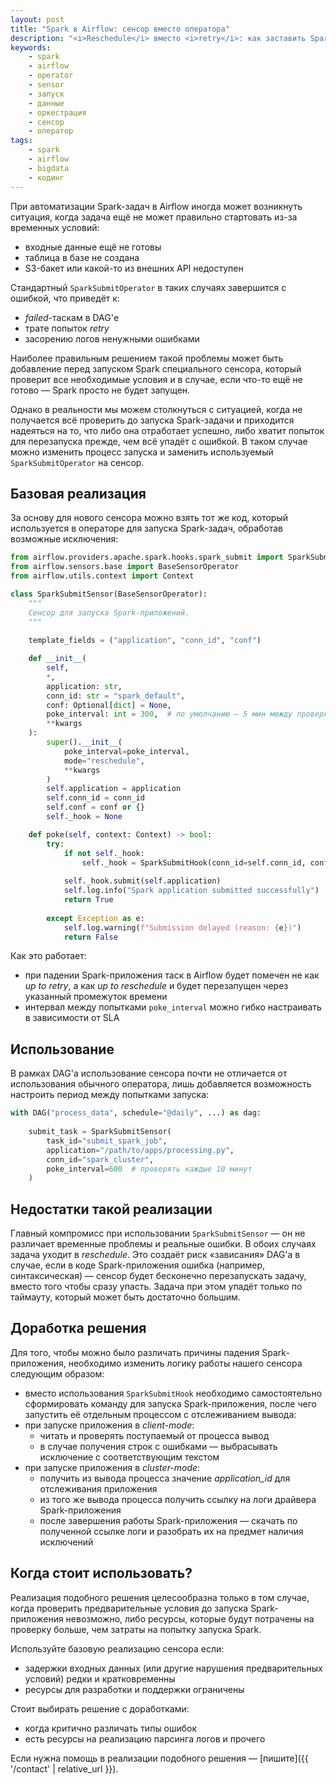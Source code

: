 ```yaml
---
layout: post
title: "Spark в Airflow: сенсор вместо оператора"
description: "<i>Reschedule</i> вместо <i>retry</i>: как заставить Spark-задачи подождать."
keywords:
    - spark
    - airflow
    - operator
    - sensor
    - запуск
    - данные
    - оркестрация
    - сенсор
    - оператор
tags:
    - spark
    - airflow
    - bigdata
    - кодинг
---
```

При автоматизации Spark-задач в Airflow иногда может возникнуть ситуация, когда задача ещё не может
правильно стартовать из-за временных условий:
- входные данные ещё не готовы
- таблица в базе не создана
- S3-бакет или какой-то из внешних API недоступен

Стандартный `SparkSubmitOperator` в таких случаях завершится с ошибкой, что приведёт к:
- _failed_-таскам в DAG'е
- трате попыток _retry_
- засорению логов ненужными ошибками

Наиболее правильным решением такой проблемы может быть добавление перед запуском Spark специального
сенсора, который проверит все необходимые условия и в случае, если что-то ещё не готово — Spark
просто не будет запущен.

Однако в реальности мы можем столкнуться с ситуацией, когда не получается всё проверить до запуска
Spark-задачи и приходится надеяться на то, что либо она отработает успешно, либо хватит попыток
для перезапуска прежде, чем всё упадёт с ошибкой. В таком случае можно изменить процесс запуска
и заменить используемый `SparkSubmitOperator` на сенсор.

## Базовая реализация

За основу для нового сенсора можно взять тот же код, который используется в операторе для запуска
Spark-задач, обработав возможные исключения:

```python
from airflow.providers.apache.spark.hooks.spark_submit import SparkSubmitHook
from airflow.sensors.base import BaseSensorOperator
from airflow.utils.context import Context

class SparkSubmitSensor(BaseSensorOperator):
    """
    Сенсор для запуска Spark-приложений.
    """
    
    template_fields = ("application", "conn_id", "conf")

    def __init__(
        self,
        *,
        application: str,
        conn_id: str = "spark_default",
        conf: Optional[dict] = None,
        poke_interval: int = 300,  # по умолчанию — 5 мин между проверками
        **kwargs
    ):
        super().__init__(
            poke_interval=poke_interval,
            mode="reschedule",
            **kwargs
        )
        self.application = application
        self.conn_id = conn_id
        self.conf = conf or {}
        self._hook = None

    def poke(self, context: Context) -> bool:
        try:
            if not self._hook:
                self._hook = SparkSubmitHook(conn_id=self.conn_id, conf=self.conf)
            
            self._hook.submit(self.application)
            self.log.info("Spark application submitted successfully")
            return True
            
        except Exception as e:
            self.log.warning(f"Submission delayed (reason: {e})")
            return False
```

Как это работает:
- при падении Spark-приложения таск в Airflow будет помечен не как _up to retry_, а как
_up to reschedule_ и будет перезапущен через указанный промежуток времени
- интервал между попытками `poke_interval` можно гибко настраивать в зависимости от SLA

## Использование

В рамках DAG'а использование сенсора почти не отличается от использования обычного оператора, лишь
добавляется возможность настроить период между попытками запуска:

```python
with DAG("process_data", schedule="@daily", ...) as dag:
    
    submit_task = SparkSubmitSensor(
        task_id="submit_spark_job",
        application="/path/to/apps/processing.py",
        conn_id="spark_cluster",
        poke_interval=600  # проверять каждые 10 минут
    )
```

## Недостатки такой реализации

Главный компромисс при использовании `SparkSubmitSensor` — он не различает временные проблемы и
реальные ошибки. В обоих случаях задача уходит в _reschedule_. Это создаёт риск «зависания» DAG'а в
случае, если в коде Spark-приложения ошибка (например, синтаксическая) — сенсор будет бесконечно
перезапускать задачу, вместо того чтобы сразу упасть. Задача при этом упадёт только по таймауту,
который может быть достаточно большим.

## Доработка решения

Для того, чтобы можно было различать причины падения Spark-приложения, необходимо изменить логику
работы нашего сенсора следующим образом:
- вместо использования `SparkSubmitHook` необходимо самостоятельно сформировать команду для запуска
Spark-приложения, после чего запустить её отдельным процессом с отслеживанием вывода:
- при запуске приложения в _client-mode_:
    - читать и проверять поступаемый от процесса вывод
    - в случае получения строк с ошибками — выбрасывать исключение с соответствующим текстом
- при запуске приложения в _cluster-mode_:
    - получить из вывода процесса значение _application_id_ для отслеживания приложения
    - из того же вывода процесса получить ссылку на логи драйвера Spark-приложения
    - после завершения работы Spark-приложения — скачать по полученной ссылке логи и разобрать их
    на предмет наличия исключений

## Когда стоит использовать?

Реализация подобного решения целесообразна только в том случае, когда проверить предварительные
условия до запуска Spark-приложения невозможно, либо ресурсы, которые будут потрачены на проверку
больше, чем затраты на попытку запуска Spark.

Используйте базовую реализацию сенсора если:
- задержки входных данных (или другие нарушения предварительных условий) редки и кратковременны
- ресурсы для разработки и поддержки ограничены

Стоит выбирать решение с доработками:
- когда критично различать типы ошибок
- есть ресурсы на реализацию парсинга логов и прочего

Если нужна помощь в реализации подобного решения — [пишите]({{ '/contact' | relative_url }}).
